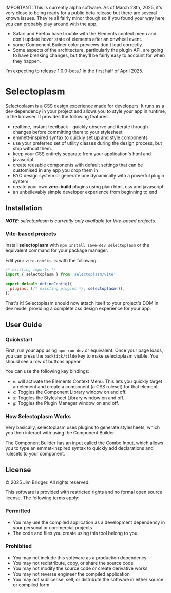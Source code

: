 IMPORTANT: This is currently alpha software. As of March 28th, 2025, it's very close to being ready for a public beta release but there are several known issues. They're all fairly minor though so if you found your way here you can probably play around with the app.

- Safari and Firefox have trouble with the Elements context menu and don't update hover state of elements after an onwheel event.
- some Component Builder color previews don't load correctly.
- Some aspects of the architecture, particularly the plugin API, are going to have breaking changes, but they'll be fairly easy to account for when they happen.

I'm expecting to release 1.0.0-beta.1 in the first half of April 2025.

# Selectoplasm

Selectoplasm is a CSS design experience made for developers. It runs as a dev dependency in your project and allows you to style your app in runtime, in the browser. It provides the following features:

- realtime, instant feedback - quickly observe and iterate through changes before committing them to your stylesheet
- emmett-inspired syntax to quickly set up and style components
- use your preferred set of utility classes during the design process, but ship without them.
- keep your CSS entirely separate from your application's html and javascript
- create reusable components with default settings that can be customised in any app you drop them in
- BYO design system or generate one dynamically with a powerful plugin system
- create your own **zero-build** plugins using plain html, css and javascript
- an unbelievably simple developer experience from beginning to end

## Installation

***NOTE**: selectoplasm is currently only available for Vite-based projects.*

### Vite-based projects

Install **selectoplasm** with `npm install save-dev selectoplasm` or the equivalent command for your package manager.

Edit your `vite.config.js` with the following:

```js
/* existing imports */
import { selectoplasm } from 'selectoplasm/vite'

export default defineConfig({
  plugins: [/* existing plugins */, selectoplasm()],
})
```

That's it! Selectoplasm should now attach itself to your project's DOM in dev mode, providing a complete css design experience for your app.

## User Guide

### Quickstart

First, run your app using `npm run dev` or equivalent. Once your page loads, you can press the `backtick/tilde` key to make selectoplasm visible. You should see a row of buttons appear.

You can use the following key bindings:

- `e`: will activate the Elements Context Menu. This lets you quickly target an element and create a component (a CSS ruleset) for that element.
- `c`: Toggles the Component Library window on and off.
- `s`: Toggles the Stylesheet Library window on and off.
- `g`: Toggles the Plugin Manager window on and off.

### How Selectoplasm Works

Very basically, selectoplasm uses plugins to generate stylesheets, which you then interact with using the Component Builder.

The Component Builder has an input called the Combo Input, which allows you to type an emmet-inspired syntax to quickly add declarations and rulesets to your component.

## License

© 2025 Jim Bridger. All rights reserved.

This software is provided with restricted rights and no formal open source license. The following terms apply:

### Permitted
- You may use the compiled application as a development dependency in your personal or commercial projects
- The code and files you create using this tool belong to you

### Prohibited
- You may not include this software as a production dependency
- You may not redistribute, copy, or share the source code
- You may not modify the source code or create derivative works
- You may not reverse engineer the compiled application
- You may not sublicense, sell, or distribute the software in either source or compiled form
